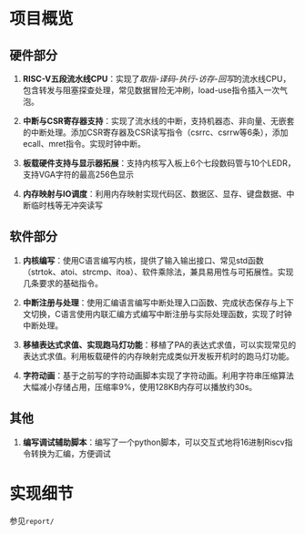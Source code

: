 # 项目概览

## 硬件部分

1.  **RISC-V五段流水线CPU**：实现了*取指-译码-执行-访存-回写*的流水线CPU，包含转发与阻塞探查处理，常见数据冒险无冲刷，load-use指令插入一次气泡。

2.  **中断与CSR寄存器支持**：实现了流水线的中断，支持机器态、非向量、无嵌套的中断处理。添加CSR寄存器及CSR读写指令（csrrc、csrrw等6条），添加ecall、mret指令。实现时钟中断。

3.  **板载硬件支持与显示器拓展**：支持内核写入板上6个七段数码管与10个LEDR，支持VGA字符的最高256色显示

4.  **内存映射与IO调度**：利用内存映射实现代码区、数据区、显存、键盘数据、中断临时栈等无冲突读写

## 软件部分

1.  **内核编写**：使用C语言编写内核，提供了输入输出接口、常见std函数（strtok、atoi、strcmp、itoa）、软件乘除法，兼具易用性与可拓展性。实现几条要求的基础指令。

2.  **中断注册与处理**：使用汇编语言编写中断处理入口函数、完成状态保存与上下文切换，C语言使用内联汇编方式编写中断注册与实际处理函数，实现了时钟中断处理。

3.  **移植表达式求值、实现跑马灯功能**：移植了PA的表达式求值，可以实现常见的表达式求值。利用板载硬件的内存映射完成类似开发板开机时的跑马灯功能。

4.  **字符动画**：基于之前写的字符动画脚本实现了字符动画。利用字符串压缩算法大幅减小存储占用，压缩率9%，使用128KB内存可以播放约30s。

## 其他

1.  **编写调试辅助脚本**：编写了一个python脚本，可以交互式地将16进制Riscv指令转换为汇编，方便调试

# 实现细节

参见`report/`
